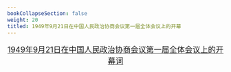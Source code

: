 ```yaml
---
bookCollapseSection: false
weight: 20
titled: 1949年9月21日在中国人民政治协商会议第一届全体会议上的开幕
---
```


<font size="4">

<div align="center">

[1949年9月21日在中国人民政治协商会议第一届全体会议上的开幕词](/vid/1949-9-21.mp3)

</div>

</font>